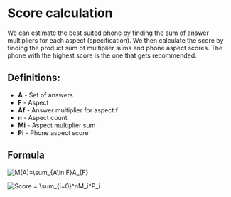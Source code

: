 # Score calculation
We can estimate the best suited phone by finding the sum of answer multipliers for each aspect (specification). 
We then calculate the score by finding the product sum of multiplier sums and phone aspect scores.
The phone with the highest score is the one that gets recommended.

## Definitions:
* **A** - Set of answers
* **F** - Aspect
* **Af** - Answer multiplier for aspect f
* **n** - Aspect count
* **Mi** - Aspect multiplier sum
* **Pi** - Phone aspect score

## Formula
![M(A)=\sum_{A\in F}A_{F}](https://render.githubusercontent.com/render/math?math=M(A)%3D%5Csum_%7BA%5Cin%20F%7DA_%7BF%7D)

![Score = \sum_{i=0}^nM_i*P_i](https://render.githubusercontent.com/render/math?math=Score%20%3D%20%5Csum_%7Bi%3D0%7D%5EnM_i*P_i)
